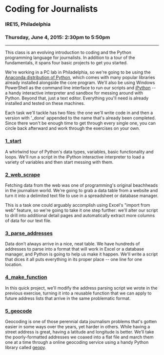# Coding for Journalists #
### IRE15, Philadelphia ###
### Thursday, June 4, 2015: 2:30pm to 5:50pm
---

This class is an evolving introduction to coding and the Python programming language for journalists. In addition to a tour of the fundamentals, it spans four basic projects to get you started.

We're working in a PC lab in Philadelphia, so we're going to be using the [Anaconda distribution of Python](http://continuum.io/downloads), which comes with many popular libraries already installed alongside the core program. We'll also be using Windows PowerShell as the command line interface to run our scripts and [iPython](http://ipython.org/) -- a handy interactive interpreter and sandbox for messing around with Python. Beyond that, just a text editor. Everything you'll need is already installed and tested on these machines.

Each task we'll tackle has two files: the one we'll write code in and then a version with '_done' appended to the name that's already been completed. Since there won't be enough time to get through every single one, you can circle back afterward and work through the exercises on your own. 

### [1_start](https://github.com/richardsalex/coding_for_journos/tree/master/1_start)

A whirlwind tour of Python's data types, variables, basic functionality and loops. We'll run a script in the iPython interactive interpreter to load a variety of variables and then start messing with them.

### [2\_web_scrape](https://github.com/richardsalex/coding_for_journos/tree/master/2_web_scrape)

Fetching data from the web was one of programming's original beachheads in the journalism world. We're going to grab a data table from a website and turn it into a delimited text file to use in a spreadsheet or database manager.

This is a task one could arguably accomplish using Excel's "import from web" feature, so we're going to take it one step further: we'll alter our script to drill into additional detail pages and automatically extract more columns of data for our text file.

### [3\_parse_addresses](https://github.com/richardsalex/coding_for_journos/tree/master/2_parse_addresses)

Data don't always arrive in a nice, neat table. We have hundreds of addresses to parse into a format that will work in Excel or a database manager, and Python is going to help us make it happen. We'll write a script that dices it all puts everything in its proper place -- one line for one location.

### [4\_make_function](https://github.com/richardsalex/coding_for_journos/tree/master/4_make_function)

In this quick project, we'll modify the address parsing script we wrote in the previous exercise, turning it into a reusable function that we can apply to future address lists that arrive in the same problematic format.

### [5\_geocode](https://github.com/richardsalex/coding_for_journos/tree/master/5_geocode)

Geocoding is one of those perennial data journalism problems that's gotten easier in some ways over the years, yet harder in others. While having a street address is great, having a latitude and longitude is better. We'll take the poorly-formatted addresses we coaxed into a flat file and march them one at a time through a online geocoding service using a handy Python library called [geopy](https://github.com/geopy/geopy). 